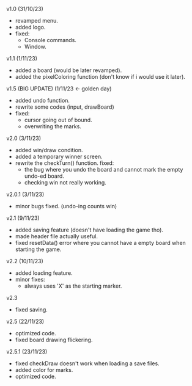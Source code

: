 v1.0 (31/10/23)
- revamped menu.
- added logo.
- fixed:
	+ Console commands.
	+ Window.

v1.1 (1/11/23)
- added a board (would be later revamped).
- added the pixelColoring function (don't know if i would use it later).

v1.5 (BIG UPDATE) (1/11/23 <- golden day)
- added undo function.
- rewrite some codes (input, drawBoard)
- fixed:
	+ cursor going out of bound.
	+ overwriting the marks.

v2.0 (3/11/23)
- added win/draw condition.
- added a temporary winner screen.
- rewrite the checkTurn() function.
fixed:
	+ the bug where you undo the board and cannot mark the empty undo-ed board.
	+ checking win not really working.

v2.0.1 (3/11/23)
- minor bugs fixed. (undo-ing counts win)

v2.1 (9/11/23)
- added saving feature (doesn't have loading the game tho).
- made header file actually useful.
- fixed resetData() error where you cannot have a empty board when starting the game.

v2.2 (10/11/23)
- added loading feature.
- minor fixes:
	+ always uses 'X' as the starting marker.

v2.3
- fixed saving.

v2.5 (22/11/23)
- optimized code.
- fixed board drawing flickering.

v2.5.1 (23/11/23)
- fixed checkDraw doesn't work when loading a save files.
- added color for marks.
- optimized code.
